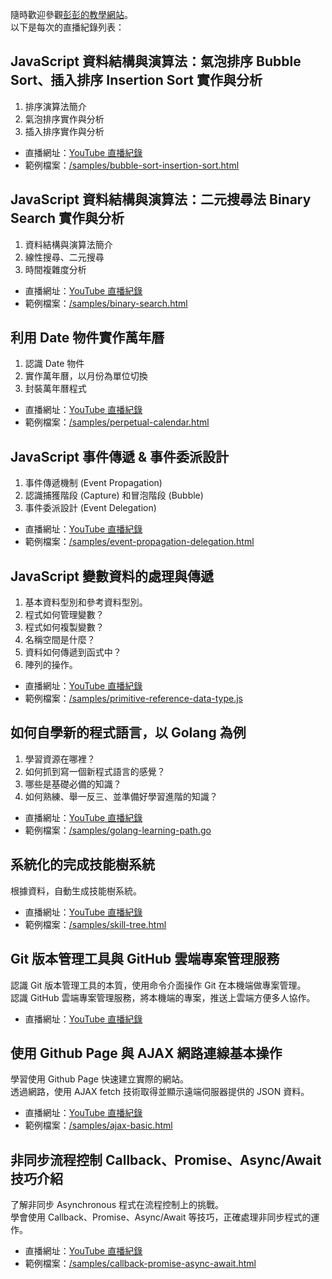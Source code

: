 隨時歡迎參觀[彭彭的教學網站](https://training.pada-x.com/)。  
以下是每次的直播紀錄列表：

## JavaScript 資料結構與演算法：氣泡排序 Bubble Sort、插入排序 Insertion Sort 實作與分析

1. 排序演算法簡介
2. 氣泡排序實作與分析
3. 插入排序實作與分析

- 直播網址：[YouTube 直播紀錄](https://www.youtube.com/watch?v=i-0wxW5Aun4)
- 範例檔案：[/samples/bubble-sort-insertion-sort.html](https://github.com/cwpeng/live-records-samples/blob/master/samples/bubble-sort-insertion-sort.html)

## JavaScript 資料結構與演算法：二元搜尋法 Binary Search 實作與分析

1. 資料結構與演算法簡介
2. 線性搜尋、二元搜尋
3. 時間複雜度分析

- 直播網址：[YouTube 直播紀錄](https://www.youtube.com/watch?v=6pK7E8abp6g)
- 範例檔案：[/samples/binary-search.html](https://github.com/cwpeng/live-records-samples/blob/master/samples/binary-search.html)

## 利用 Date 物件實作萬年曆

1. 認識 Date 物件
2. 實作萬年曆，以月份為單位切換
3. 封裝萬年曆程式

- 直播網址：[YouTube 直播紀錄](https://www.youtube.com/watch?v=Q2x84RdNVUY)
- 範例檔案：[/samples/perpetual-calendar.html](https://github.com/cwpeng/live-records-samples/blob/master/samples/perpetual-calendar.html)

## JavaScript 事件傳遞 & 事件委派設計

1. 事件傳遞機制 (Event Propagation)
2. 認識捕獲階段 (Capture) 和冒泡階段 (Bubble)
3. 事件委派設計 (Event Delegation)

- 直播網址：[YouTube 直播紀錄](https://www.youtube.com/watch?v=3cTdztTmtL0)
- 範例檔案：[/samples/event-propagation-delegation.html](https://github.com/cwpeng/live-records-samples/blob/master/samples/event-propagation-delegation.html)

## JavaScript 變數資料的處理與傳遞

1. 基本資料型別和參考資料型別。
2. 程式如何管理變數？
3. 程式如何複製變數？
4. 名稱空間是什麼？
5. 資料如何傳遞到函式中？
6. 陣列的操作。

- 直播網址：[YouTube 直播紀錄](https://www.youtube.com/watch?v=43VI2zWSpd0)
- 範例檔案：[/samples/primitive-reference-data-type.js](https://github.com/cwpeng/live-records-samples/blob/master/samples/primitive-reference-data-type.js)

## 如何自學新的程式語言，以 Golang 為例

1. 學習資源在哪裡？
2. 如何抓到寫一個新程式語言的感覺？
3. 哪些是基礎必備的知識？
4. 如何熟練、舉一反三、並準備好學習進階的知識？

- 直播網址：[YouTube 直播紀錄](https://www.youtube.com/watch?v=jZhcpzhjix8)
- 範例檔案：[/samples/golang-learning-path.go](https://github.com/cwpeng/live-records-samples/blob/master/samples/golang-learning-path.go)

## 系統化的完成技能樹系統

根據資料，自動生成技能樹系統。

- 直播網址：[YouTube 直播紀錄](https://www.youtube.com/watch?v=tAKoBulUArg)
- 範例檔案：[/samples/skill-tree.html](https://github.com/cwpeng/live-records-samples/blob/master/samples/skill-tree.html)

## Git 版本管理工具與 GitHub 雲端專案管理服務

認識 Git 版本管理工具的本質，使用命令介面操作 Git 在本機端做專案管理。  
認識 GitHub 雲端專案管理服務，將本機端的專案，推送上雲端方便多人協作。

- 直播網址：[YouTube 直播紀錄](https://www.youtube.com/watch?v=NugoF40e6Dk)

## 使用 Github Page 與 AJAX 網路連線基本操作

學習使用 Github Page 快速建立實際的網站。  
透過網路，使用 AJAX fetch 技術取得並顯示遠端伺服器提供的 JSON 資料。

- 直播網址：[YouTube 直播紀錄](https://www.youtube.com/watch?v=ZNBwugL-u1o)
- 範例檔案：[/samples/ajax-basic.html](https://github.com/cwpeng/live-records-samples/blob/master/samples/ajax-basic.html)

## 非同步流程控制 Callback、Promise、Async/Await 技巧介紹

了解非同步 Asynchronous 程式在流程控制上的挑戰。  
學會使用 Callback、Promise、Async/Await 等技巧，正確處理非同步程式的運作。

- 直播網址：[YouTube 直播紀錄](https://www.youtube.com/watch?v=NOprCnnjHm0)
- 範例檔案：[/samples/callback-promise-async-await.html](https://github.com/cwpeng/live-records-samples/blob/master/samples/callback-promise-async-await.html)
